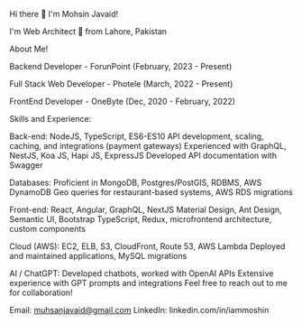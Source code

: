 Hi there 👋 I'm Mohsin Javaid!

I'm Web Architect 🚀 from Lahore, Pakistan

About Me!

Backend Developer - ForunPoint (February, 2023 - Present)

Full Stack Web Developer - Photele (March, 2022 - Present)

FrontEnd Developer - OneByte (Dec, 2020 - February, 2022)

Skills and Experience:

Back-end:
NodeJS, TypeScript, ES6-ES10
API development, scaling, caching, and integrations (payment gateways)
Experienced with GraphQL, NestJS, Koa JS, Hapi JS, ExpressJS
Developed API documentation with Swagger

Databases:
Proficient in MongoDB, Postgres/PostGIS, RDBMS, AWS DynamoDB
Geo queries for restaurant-based systems, AWS RDS migrations

Front-end:
React, Angular, GraphQL, NextJS
Material Design, Ant Design, Semantic UI, Bootstrap
TypeScript, Redux, microfrontend architecture, custom components

Cloud (AWS):
EC2, ELB, S3, CloudFront, Route 53, AWS Lambda
Deployed and maintained applications, MySQL migrations

AI / ChatGPT:
Developed chatbots, worked with OpenAI APIs
Extensive experience with GPT prompts and integrations
Feel free to reach out to me for collaboration!

Email: muhsanjavaid@gmail.com
LinkedIn: linkedin.com/in/iammoshin
